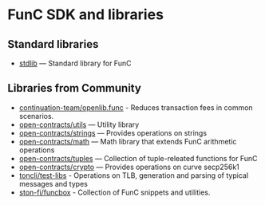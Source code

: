# FunC SDK and libraries  

## Standard libraries

 - [stdlib](https://github.com/ton-blockchain/ton/blob/master/crypto/smartcont/stdlib.fc) — Standard library for FunC
 
## Libraries from Community

 - [continuation-team/openlib.func](https://github.com/continuation-team/openlib.func) - Reduces transaction fees in common scenarios.
  - [open-contracts/utils](https://github.com/TonoxDeFi/open-contracts/tree/main/contracts/utils) — Utility library
 - [open-contracts/strings](https://github.com/TonoxDeFi/open-contracts/tree/main/contracts/strings) — Provides operations on strings
 - [open-contracts/math](https://github.com/TonoxDeFi/open-contracts/tree/main/contracts/math) — Math library that extends FunC arithmetic operations
 - [open-contracts/tuples](https://github.com/TonoxDeFi/open-contracts/tree/main/contracts/tuples) — Collection of tuple-releated functions for FunC
 - [open-contracts/crypto](https://github.com/TonoxDeFi/open-contracts/tree/main/contracts/crypto) — Provides operations on curve secp256k1
 - [toncli/test-libs](https://github.com/disintar/toncli/tree/master/src/toncli/lib/test-libs) - Operations on TLB, generation and parsing of typical messages and types
 - [ston-fi/funcbox](https://github.com/ston-fi/funcbox) - Collection of FunC snippets and utilities.
